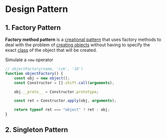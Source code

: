 # Design Pattern





## 1. Factory Pattern

**Factory method pattern** is a [creational pattern](https://en.wikipedia.org/wiki/Creational_pattern) that uses factory methods to deal with the problem of [creating objects](https://en.wikipedia.org/wiki/Object_creation) without having to specify the exact [class](https://en.wikipedia.org/wiki/Class_(computer_programming)) of the object that will be created.

Simulate a `new` operator

```JavaScript
// objectFactory(name, 'cxk', '18')
function objectFactory() {
    const obj = new object();
    const Constructor = [].shift.call(arguments);

    obj.__proto__ = Constructor.prototype;

    const ret = Constructor.apply(obj, arguments);

    return typeof ret === "object" ? ret : obj;
}
```

## 2. Singleton Pattern

